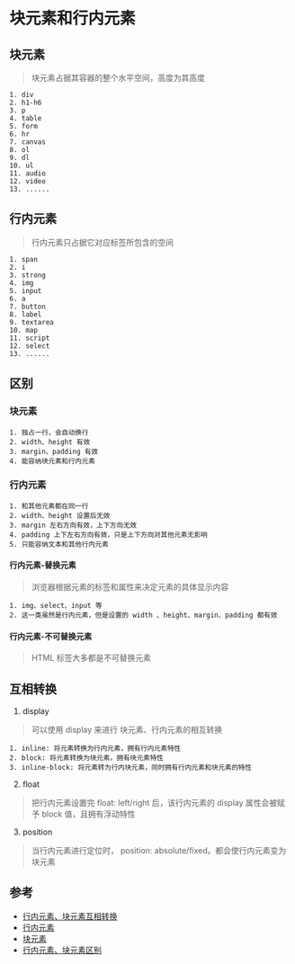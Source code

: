 # 块元素和行内元素

## 块元素

> 块元素占据其容器的整个水平空间，高度为其高度

    1. div
    2. h1-h6
    3. p
    4. table
    5. form
    6. hr
    7. canvas
    8. ol
    9. dl
    10. ul
    11. audio
    12. video
    13. ......

## 行内元素

> 行内元素只占据它对应标签所包含的空间

    1. span
    2. i
    3. strong
    4. img
    5. input
    6. a
    7. button
    8. label
    9. textarea
    10. map
    11. script
    12. select
    13. ......

## 区别

### 块元素

    1. 独占一行，会自动换行
    2. width、height 有效
    3. margin、padding 有效
    4. 能容纳块元素和行内元素

### 行内元素

    1. 和其他元素都在同一行
    2. width、height 设置后无效
    3. margin 左右方向有效，上下方向无效
    4. padding 上下左右方向有效，只是上下方向对其他元素无影响
    5. 只能容纳文本和其他行内元素

#### 行内元素-替换元素

> 浏览器根据元素的标签和属性来决定元素的具体显示内容

    1. img、select、input 等
    2. 这一类虽然是行内元素，但是设置的 width 、height、margin、padding 都有效

#### 行内元素-不可替换元素

> HTML 标签大多都是不可替换元素

## 互相转换

1.  display

> 可以使用 display 来进行 块元素、行内元素的相互转换

    1. inline: 将元素转换为行内元素，拥有行内元素特性
    2. block: 将元素转换为块元素，拥有块元素特性
    3. inline-block: 将元素转为行内块元素，同时拥有行内元素和块元素的特性

2. float

> 把行内元素设置完 float: left/right 后，该行内元素的 display 属性会被赋予 block 值，且拥有浮动特性

3. position

> 当行内元素进行定位时， position: absolute/fixed。都会使行内元素变为块元素

## 参考

- [行内元素、块元素互相转换](https://www.jianshu.com/p/274614a078f3)
- [行内元素](https://developer.mozilla.org/zh-CN/docs/Web/HTML/Inline_elements)
- [块元素](https://developer.mozilla.org/zh-CN/docs/Web/HTML/Block-level_elements)
- [行内元素、块元素区别](https://juejin.cn/post/6844903593955328007)
